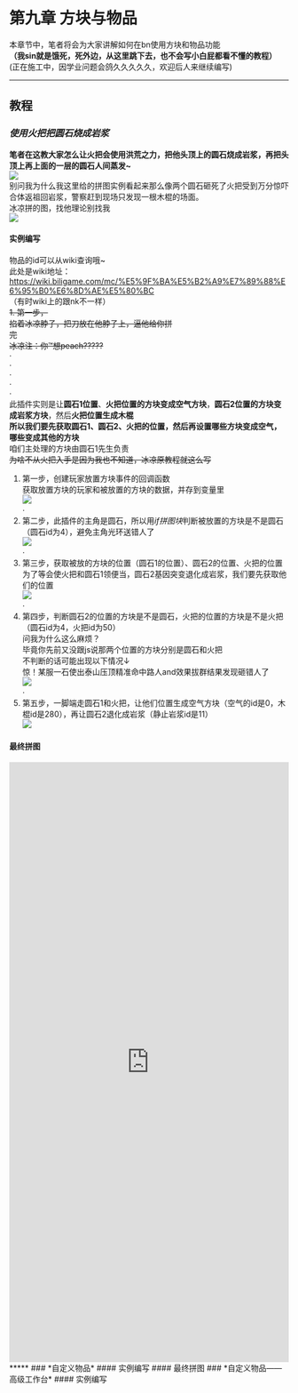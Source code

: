 # **第九章 方块与物品**  
本章节中，笔者将会为大家讲解如何在bn使用方块和物品功能  
**（我sin就是饿死，死外边，从这里跳下去，也不会写小白屁都看不懂的教程）**  
(正在施工中，因学业问题会鸽久久久久久，欢迎后人来继续编写)  
*****  
## **教程**  
### *使用火把把圆石烧成岩浆*  
**笔者在这教大家怎么让火把会使用洪荒之力，把他头顶上的圆石烧成岩浆，再把头顶上再上面的一层的圆石人间蒸发~**  
![](../images/QQ图片20200829202534_conew2.jpg)  
别问我为什么我这里给的拼图实例看起来那么像两个圆石砸死了火把受到万分惊吓合体返祖回岩浆，警察赶到现场只发现一根木棍的场面。  
冰凉拼的图，找他理论别找我  
![](../images/QQ图片20200829193154_conew3.png)  
#### 实例编写  
物品的id可以从wiki查询哦~  
此处是wiki地址：https://wiki.biligame.com/mc/%E5%9F%BA%E5%B2%A9%E7%89%88%E6%95%B0%E6%8D%AE%E5%80%BC  
（有时wiki上的跟nk不一样）  
~~1. 第一步，  
掐着冰凉脖子，把刀放在他脖子上，逼他给你拼  
完~~  
~~冰凉注：你™想peach?????~~  
·  
·  
·  
·  
·  
此插件实则是让**圆石1位置**、**火把位置的方块变成空气方块**，**圆石2位置的方块变成岩浆方块**，然后**火把位置生成木棍**  
**所以我们要先获取圆石1、圆石2、火把的位置，然后再设置哪些方块变成空气，哪些变成其他的方块**  
咱们主处理的方块由圆石1先生负责  
~~为啥不从火把入手是因为我也不知道，冰凉原教程就这么写~~  
1. 第一步，创建玩家放置方块事件的回调函数  
获取放置方块的玩家和被放置的方块的数据，并存到变量里  
![](../images/QQ图片20200829203449.png)  
·  
2. 第二步，此插件的主角是圆石，所以用*if拼图块*判断被放置的方块是不是圆石（圆石id为4），避免主角光环送错人了  
![](../images/QQ图片20200829203524.png)  
·  
3. 第三步，获取被放的方块的位置（圆石1的位置）、圆石2的位置、火把的位置  
为了等会使火把和圆石1领便当，圆石2基因突变退化成岩浆，我们要先获取他们的位置  
![](../images/QQ图片20200829203851.png)  
·  
4. 第四步，判断圆石2的位置的方块是不是圆石，火把的位置的方块是不是火把（圆石id为4，火把id为50）  
问我为什么这么麻烦？  
毕竟你先前又没跟js说那两个位置的方块分别是圆石和火把  
不判断的话可能出现以下情况↓  
惊！某服一石使出泰山压顶精准命中路人and效果拔群结果发现砸错人了  
![](../images/QQ图片20200829204511.png)  
·  
5. 第五步，一脚端走圆石1和火把，让他们位置生成空气方块（空气的id是0，木棍id是280），再让圆石2退化成岩浆（静止岩浆id是11）  
![](../images/QQ图片20200829211335.png)  
#### 最终拼图  
<iframe src="https://tools.blocklynukkit.com/showblock.html?code=show" frameborder=0 width="100%" height="1080px"></iframe>  
*****  
### *自定义物品*  
#### 实例编写  
#### 最终拼图  
### *自定义物品——高级工作台*  
#### 实例编写  
